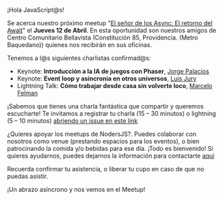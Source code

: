 ¡Hola JavaScript@s!

Se acerca nuestro próximo meetup "[El señor de los Async: El retorno del Await](https://www.meetup.com/es-ES/NodersJS/events/jbwlfpyxgbhb/)"  el **Jueves 12 de Abril**. En esta oportunidad son nuestros amigos de Centro Comunitario Bellavista (Constitución 85, Providencia. (Metro Baquedano)) quienes nos recibirán en sus oficinas.

Tenemos a l@s siguientes charlistas confirmad@s:

- Keynote: **Introducción a la IA de juegos con Phaser**, [Jorge Palacios](https://github.com/pctroll)
- Keynote: **Event loop y asincronia en otros universos**, [Luis Jury](https://github.com/lcjury)
- Lightning Talk: **Cómo trabajar desde casa sin volverte loco**, [Marcelo Felman](https://github.com/marcelofelman)

¡Sabemos que tienes una charla fantástica que compartir y queremos escucharte! Te invitamos a registrar tu charla (15 – 30 minutos) o lightning (5 – 10 minutos) [abriendo un issue en este link](https://github.com/Noders/Meetups/issues/new)

¿Quieres apoyar los meetups de NodersJS?. Puedes colaborar con nosotros como venue (prestando espacios para los eventos), o bien patrocinando la comida y/o bebidas para ese día. ¡Todo es bienvenido! Si quieres ayudarnos, puedes dejarnos la información para contactarte [aquí](https://github.com/Noders/Meetups/issues/new) 

Recuerda confirmar tu asistencia, o liberar tu cupo en caso de que no puedas asistir.

¡Un abrazo asíncrono y nos vemos en el Meetup!
